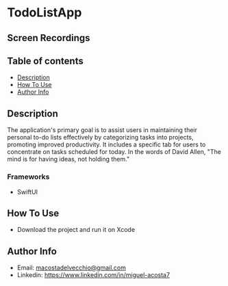 # TodoListApp

## Screen Recordings

## Table of contents
- [Description](https://github.com/MiguelAcostaDelVecchio/TodoListApp/edit/main/README.md#description)
- [How To Use](https://github.com/MiguelAcostaDelVecchio/TodoListApp/edit/main/README.md#how-to-use)
- [Author Info](https://github.com/MiguelAcostaDelVecchio/TodoListApp/edit/main/README.md#author-info)
## Description
The application's primary goal is to assist users in maintaining their personal to-do lists effectively by categorizing tasks into projects, promoting improved productivity. It includes a specific tab for users to concentrate on tasks scheduled for today. In the words of David Allen, "The mind is for having ideas, not holding them."
### Frameworks
- SwiftUI
## How To Use
- Download the project and run it on Xcode
## Author Info
- Email: macostadelvecchio@gmail.com
- Linkedin: https://www.linkedin.com/in/miguel-acosta7

